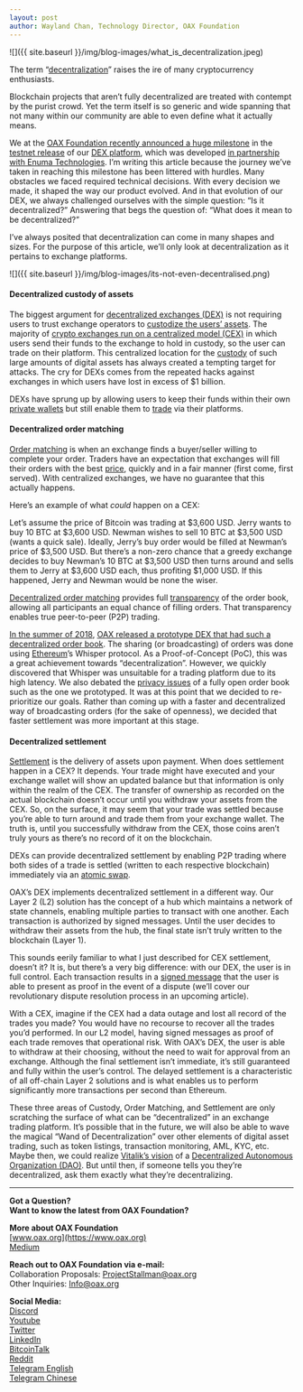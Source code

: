 ```yaml
---
layout: post
author: Wayland Chan, Technology Director, OAX Foundation
---
```


![]({{ site.baseurl }}/img/blog-images/what_is_decentralization.jpeg)

The term “[decentralization](https://medium.com/@VitalikButerin/the-meaning-of-decentralization-a0c92b76a274)” raises the ire of many cryptocurrency enthusiasts.

Blockchain projects that aren’t fully decentralized are treated with contempt by the purist crowd. Yet the term itself is so generic and wide spanning that not many within our community are able to even define what it actually means.

We at the [OAX Foundation recently announced a huge milestone](https://cryptobriefing.com/oax-dex-mass-adoption/) in the [testnet release](https://bitcoinexchangeguide.com/hong-kong-dex-trading-platform-oax-announces-scaling-protocol-to-spur-mass-user-adoption/) of our [DEX platform](https://coinmarketcap.com/currencies/oax/), which was developed [in partnership with Enuma Technologies](https://medium.com/@OAX_Foundation/oax-reaches-major-technology-milestone-now-its-time-to-partner-up-20aaee18ddcd). I’m writing this article because the journey we’ve taken in reaching this milestone has been littered with hurdles. Many obstacles we faced required technical decisions. With every decision we made, it shaped the way our product evolved. And in that evolution of our DEX, we always challenged ourselves with the simple question: “Is it decentralized?” Answering that begs the question of: “What does it mean to be decentralized?”

I’ve always posited that decentralization can come in many shapes and sizes. For the purpose of this article, we’ll only look at decentralization as it pertains to exchange platforms.

![]({{ site.baseurl }}/img/blog-images/its-not-even-decentralised.png)

#### Decentralized custody of assets
The biggest argument for [decentralized exchanges (DEX)](https://hackernoon.com/decentralized-cryptocurrency-exchanges-a-comprehensive-overview-e23b4a45be82) is not requiring users to trust exchange operators to [custodize the users’ assets](https://hackernoon.com/importance-of-digital-asset-custody-bad3f90c3446). The majority of [crypto exchanges run on a centralized model (CEX)](https://hackernoon.com/importance-of-digital-asset-custody-bad3f90c3446) in which users send their funds to the exchange to hold in custody, so the user can trade on their platform. This centralized location for the [custody](https://www.forbes.com/sites/rachelwolfson/2018/11/07/why-centralized-cryptocurrency-exchanges-make-terrible-custodians-for-crypto-assets/#302dd45e2e18) of such large amounts of digital assets has always created a tempting target for attacks. The cry for DEXs comes from the repeated hacks against exchanges in which users have lost in excess of $1 billion.

DEXs have sprung up by allowing users to keep their funds within their own [private wallets](https://bitcoinmagazine.com/articles/op-ed-why-its-unsafe-to-store-private-crypto-keys-in-the-cloud/) but still enable them to [trade](https://www.tradingview.com/symbols/OAXUSD/?exchange=BINANCE) via their platforms.

#### Decentralized order matching
[Order matching](https://www.investopedia.com/terms/m/matchingorders.asp) is when an exchange finds a buyer/seller willing to complete your order. Traders have an expectation that exchanges will fill their orders with the best [price](https://www.coingecko.com/en/coins/openanx), quickly and in a fair manner (first come, first served). With centralized exchanges, we have no guarantee that this actually happens.

Here’s an example of what _could_ happen on a CEX:

Let’s assume the price of Bitcoin was trading at $3,600 USD. Jerry wants to buy 10 BTC at $3,600 USD. Newman wishes to sell 10 BTC at $3,500 USD (wants a quick sale). Ideally, Jerry’s buy order would be filled at Newman’s price of $3,500 USD. But there’s a non-zero chance that a greedy exchange decides to buy Newman’s 10 BTC at $3,500 USD then turns around and sells them to Jerry at $3,600 USD each, thus profiting $1,000 USD. If this happened, Jerry and Newman would be none the wiser.

[Decentralized order matching](https://www.econinfosec.org/archive/weis2014/papers/Clark-WEIS2014.pdf) provides full [transparency](https://www.bti.live) of the order book, allowing all participants an equal chance of filling orders. That transparency enables true peer-to-peer (P2P) trading.

[In the summer of 2018](https://www.youtube.com/watch?v=EIfhsTBzkaM&feature=youtu.be), [OAX released a prototype DEX that had such a decentralized order book](https://medium.com/@OAX_Foundation/oax-platform-prototype-demo-video-1161b8aa5af0). The sharing (or broadcasting) of orders was done using [Ethereum](https://www.ethereum.org)’s Whisper protocol. As a Proof-of-Concept (PoC), this was a great achievement towards “decentralization”. However, we quickly discovered that Whisper was unsuitable for a trading platform due to its high latency. We also debated the [privacy issues](https://news.bitcoin.com/the-crucible-of-privacy-why-decentralized-exchange-is-the-only-way/) of a fully open order book such as the one we prototyped. It was at this point that we decided to re-prioritize our goals. Rather than coming up with a faster and decentralized way of broadcasting orders (for the sake of openness), we decided that faster settlement was more important at this stage.

#### Decentralized settlement
[Settlement](https://www.bis.org/publ/arpdf/ar2018e5.pdf) is the delivery of assets upon payment. When does settlement happen in a CEX? It depends. Your trade might have executed and your exchange wallet will show an updated balance but that information is only within the realm of the CEX. The transfer of ownership as recorded on the actual blockchain doesn’t occur until you withdraw your assets from the CEX. So, on the surface, it may seem that your trade was settled because you’re able to turn around and trade them from your exchange wallet. The truth is, until you successfully withdraw from the CEX, those coins aren’t truly yours as there’s no record of it on the blockchain.

DEXs can provide decentralized settlement by enabling P2P trading where both sides of a trade is settled (written to each respective blockchain) immediately via an [atomic swap](https://blockgeeks.com/guides/atomic-swaps/).

OAX’s DEX implements decentralized settlement in a different way. Our Layer 2 (L2) solution has the concept of a hub which maintains a network of state channels, enabling multiple parties to transact with one another. Each transaction is authorized by signed messages. Until the user decides to withdraw their assets from the hub, the final state isn’t truly written to the blockchain (Layer 1).

This sounds eerily familiar to what I just described for CEX settlement, doesn’t it? It is, but there’s a very big difference: with our DEX, the user is in full control. Each transaction results in a [signed message](https://blockgeeks.com/guides/atomic-swaps/) that the user is able to present as proof in the event of a dispute (we’ll cover our revolutionary dispute resolution process in an upcoming article).

With a CEX, imagine if the CEX had a data outage and lost all record of the trades you made? You would have no recourse to recover all the trades you’d performed. In our L2 model, having signed messages as proof of each trade removes that operational risk. With OAX’s DEX, the user is able to withdraw at their choosing, without the need to wait for approval from an exchange. Although the final settlement isn’t immediate, it’s still guaranteed and fully within the user’s control. The delayed settlement is a characteristic of all off-chain Layer 2 solutions and is what enables us to perform significantly more transactions per second than Ethereum.

These three areas of Custody, Order Matching, and Settlement are only scratching the surface of what can be “decentralized” in an exchange trading platform. It’s possible that in the future, we will also be able to wave the magical “Wand of Decentralization” over other elements of digital asset trading, such as token listings, transaction monitoring, AML, KYC, etc. Maybe then, we could realize [Vitalik’s vision](https://blog.ethereum.org/2014/05/06/daos-dacs-das-and-more-an-incomplete-terminology-guide/) of a [Decentralized Autonomous Organization (DAO)](https://blockchainhub.net/dao-decentralized-autonomous-organization/). But until then, if someone tells you they’re decentralized, ask them exactly what they’re decentralizing.

---

**Got a Question?**  
**Want to know the latest from OAX Foundation?**  

**More about OAX Foundation**  
[www.oax.org](https://www.oax.org)  
[Medium](https://medium.com/@OAX_Foundation)  

**Reach out to OAX Foundation via e-mail:**  
Collaboration Proposals: [ProjectStallman@oax.org](mailto:ProjectStallman@oax.org)  
Other Inquiries: [Info@oax.org](mailto:Info@oax.org)  

**Social Media:**  
[Discord](https://discordapp.com/invite/ZH5YHkb)  
[Youtube](https://bit.ly/2Bvsk73)  
[Twitter](https://twitter.com/OAX_Foundation)  
[LinkedIn](https://www.linkedin.com/company/oax-foundation/)  
[BitcoinTalk](http://bitcointalk.org/index.php?topic=1943946)  
[Reddit](https://www.reddit.com/r/OpenANX/)  
[Telegram English](https://t.me/openanxteam)  
[Telegram Chinese](https://t.me/oax_cn)  